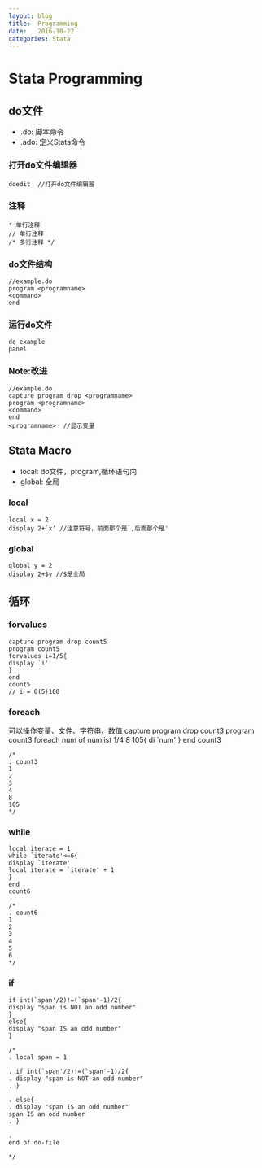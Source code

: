 ```yaml
---
layout: blog
title:  Programming
date:   2016-10-22
categories: Stata
---
```



# Stata Programming

## do文件
- .do: 脚本命令
- .ado: 定义Stata命令


### 打开do文件编辑器

    doedit  //打开do文件编辑器

### 注释
    * 单行注释
    // 单行注释
    /* 多行注释 */

### do文件结构
    //example.do
    program <programname>
    <command>
    end

### 运行do文件
    do example
    panel

### Note:改进
    //example.do
    capture program drop <programname>
    program <programname>
    <command>
    end
    <programname>  //显示变量

## Stata Macro
- local: do文件，program,循环语句内
- global: 全局

### local
    local x = 2
    display 2+`x' //注意符号，前面那个是`,后面那个是'


### global
    global y = 2
    display 2+$y //$是全局

## 循环

### forvalues
    capture program drop count5
    program count5
    forvalues i=1/5{
    display `i'
    }
    end
    count5
    // i = 0(5)100

### foreach
可以操作变量、文件、字符串、数值
    capture program drop count3
    program count3
    foreach num of numlist 1/4 8 105{
    di `num'
    }
    end 
    count3

    /*
    . count3
    1
    2
    3
    4
    8
    105
    */

### while
    local iterate = 1
    while `iterate'<=6{
    display `iterate'
    local iterate = `iterate' + 1
    }
    end 
    count6

    /*
    . count6
    1
    2
    3
    4
    5
    6
    */

### if
    if int(`span'/2)!=(`span'-1)/2{
    display "span is NOT an odd number"
    }
    else{
    display "span IS an odd number"
    }

    /* 
    . local span = 1

    . if int(`span'/2)!=(`span'-1)/2{
    . display "span is NOT an odd number"
    . }

    . else{
    . display "span IS an odd number"
    span IS an odd number
    . }

    . 
    end of do-file

    */
